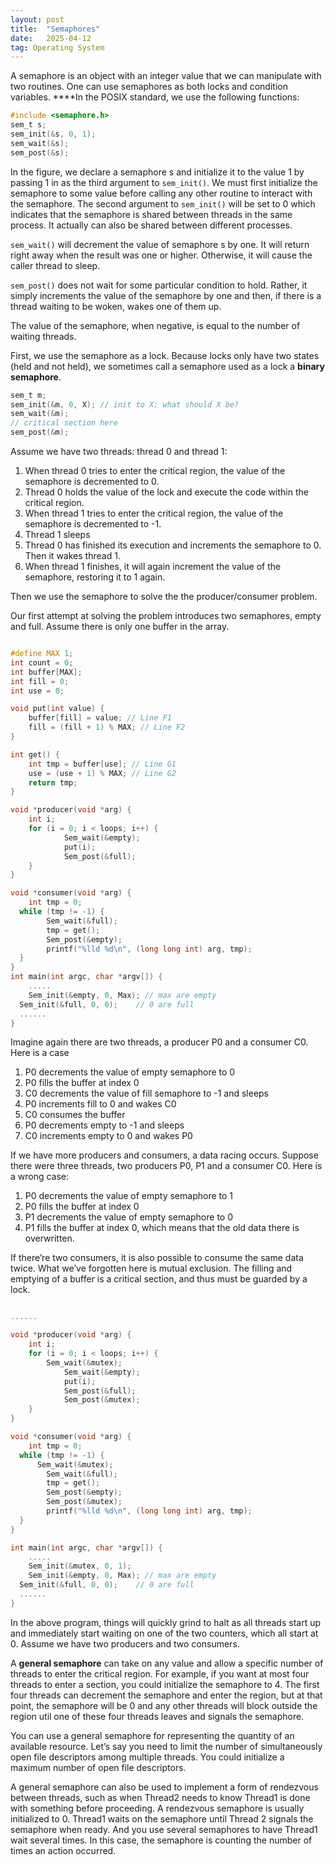 ```yaml
---
layout: post
title:  "Semaphores"
date:   2025-04-12
tag: Operating System
---
```


A semaphore is an object with an integer value that we can manipulate with two routines. One can use semaphores as both locks and condition variables. ****In the POSIX standard, we use the following functions:  

```c
#include <semaphore.h>
sem_t s;
sem_init(&s, 0, 1);
sem_wait(&s);
sem_post(&s);
```

In the figure, we declare a semaphore s and initialize it to the value 1 by passing 1 in as the third argument to  `sem_init()`. We must first initialize the semaphore to some value before calling any other routine to interact with the semaphore. The second argument to `sem_init()` will be set to 0 which indicates that the semaphore is shared between threads in the same process. It actually can also be shared between different processes. 

`sem_wait()` will decrement the value of semaphore s by one. It will return right away when the result was one or higher. Otherwise, it will cause the caller thread to sleep. 

`sem_post()` does not wait for some particular condition to hold. Rather, it simply increments the value of the semaphore by one and then, if there is a thread waiting to be woken, wakes one of them up. 

The value of the semaphore, when negative, is equal to the number of waiting threads.

First, we use the semaphore as a lock. Because locks only have two states (held and not held), we sometimes call a semaphore used as a lock a **binary semaphore**.

```c
sem_t m;
sem_init(&m, 0, X); // init to X; what should X be?
sem_wait(&m);
// critical section here
sem_post(&m);
```

Assume we have two threads: thread 0 and thread 1:

1. When thread 0 tries to enter the critical region, the value of the semaphore is decremented to 0.
2. Thread 0 holds the value of the lock and execute the code within the critical region.
3. When thread 1 tries to enter the critical region, the value of the semaphore is decremented to -1.
4. Thread 1 sleeps
5. Thread 0 has finished its execution and increments the semaphore to 0. Then it wakes thread 1.
6. When thread 1 finishes, it will again increment the value of the semaphore, restoring it to 1 again.

Then we use the semaphore to solve the the producer/consumer problem.

Our first attempt at solving the problem introduces two semaphores, empty and full. Assume there is only one buffer in the array.

```c

#define MAX 1;
int count = 0;
int buffer[MAX];
int fill = 0;
int use = 0;

void put(int value) {
    buffer[fill] = value; // Line F1
    fill = (fill + 1) % MAX; // Line F2
}

int get() {
    int tmp = buffer[use]; // Line G1
    use = (use + 1) % MAX; // Line G2
    return tmp;
}

void *producer(void *arg) {
    int i;
    for (i = 0; i < loops; i++) {
			Sem_wait(&empty);
			put(i);
			Sem_post(&full);
    }
}

void *consumer(void *arg) {
	int tmp = 0;
  while (tmp != -1) {
		Sem_wait(&full);
		tmp = get();
		Sem_post(&empty);
		printf("%lld %d\n", (long long int) arg, tmp);
  }
}
int main(int argc, char *argv[]) {
	.....
	Sem_init(&empty, 0, Max); // max are empty 
  Sem_init(&full, 0, 0);    // 0 are full
  ......
}
```

Imagine again there are two threads, a producer P0 and a consumer C0. Here is a case

1. P0 decrements the value of empty semaphore to 0
2. P0 fills the buffer at index 0
3. C0 decrements the value of fill semaphore to -1 and sleeps
4. P0 increments fill to 0 and wakes C0
5. C0 consumes the buffer
6. P0 decrements empty to -1 and sleeps
7. C0 increments empty to 0 and wakes P0

If we have more producers and consumers, a data racing occurs. Suppose there were three threads, two producers P0, P1 and a consumer C0. Here is a wrong case:

1. P0 decrements the value of empty semaphore to 1
2. P0 fills the buffer at index 0
3. P1 decrements the value of empty semaphore to 0
4. P1 fills the buffer at index 0, which means that the old data there is overwritten. 

If there’re two consumers, it is also possible to consume the same data twice. What we’ve forgotten here is mutual exclusion.  The filling and emptying of a buffer is a critical section, and thus must be guarded by a lock.

```c

......

void *producer(void *arg) {
    int i;
    for (i = 0; i < loops; i++) {
	    Sem_wait(&mutex);
			Sem_wait(&empty);
			put(i);
			Sem_post(&full);
			Sem_post(&mutex);
    }
}

void *consumer(void *arg) {
	int tmp = 0;
  while (tmp != -1) {
	  Sem_wait(&mutex);
		Sem_wait(&full);
		tmp = get();
		Sem_post(&empty);
		Sem_post(&mutex);
		printf("%lld %d\n", (long long int) arg, tmp);
  }
}

int main(int argc, char *argv[]) {
	.....
	Sem_init(&mutex, 0, 1); 
	Sem_init(&empty, 0, Max); // max are empty 
  Sem_init(&full, 0, 0);    // 0 are full
  ......
}
```

In the above program, things will quickly grind to halt as all threads start up and immediately start waiting on one of the two counters, which all start at 0. Assume we have two producers and two consumers. 

A **general semaphore** can take on any value and allow a specific number of threads to enter the critical region. For example, if you want at most four threads to enter a section, you could initialize the semaphore to 4. The first four threads can decrement the semaphore and enter the region, but at that point, the semaphore will be 0 and any other threads will block outside the region util one of these four threads leaves and signals the semaphore.

You can use a general semaphore for representing the quantity of an available resource. Let’s say you need to limit the number of simultaneously open file descriptors among multiple threads. You could initialize a maximum number of open file descriptors.

A general semaphore can also be used to implement a form of rendezvous between threads, such as when Thread2 needs to know Thread1 is done with something before proceeding. A rendezvous semaphore is usually initialized to 0. Thread1 waits on the semaphore until Thread 2 signals the semaphore when ready. And you use several semaphores to have Thread1 wait several times. In this case, the semaphore is counting the number of times an action occurred.